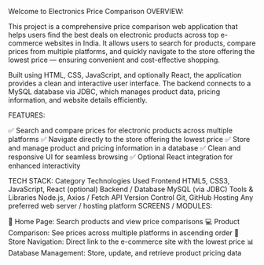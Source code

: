 Welcome to Electronics Price Comparison
OVERVIEW:

This project is a comprehensive price comparison web application that helps users find the best deals on electronic products across top e-commerce websites in India.
It allows users to search for products, compare prices from multiple platforms, and quickly navigate to the store offering the lowest price — ensuring convenient and cost-effective shopping.

Built using HTML, CSS, JavaScript, and optionally React, the application provides a clean and interactive user interface.
The backend connects to a MySQL database via JDBC, which manages product data, pricing information, and website details efficiently.

FEATURES:

✅ Search and compare prices for electronic products across multiple platforms
✅ Navigate directly to the store offering the lowest price
✅ Store and manage product and pricing information in a database
✅ Clean and responsive UI for seamless browsing
✅ Optional React integration for enhanced interactivity

TECH STACK:
Category	Technologies Used
Frontend	HTML5, CSS3, JavaScript, React (optional)
Backend / Database	MySQL (via JDBC)
Tools & Libraries	Node.js, Axios / Fetch API
Version Control	Git, GitHub
Hosting	Any preferred web server / hosting platform
SCREENS / MODULES:

🛒 Home Page: Search products and view price comparisons
💻 Product Comparison: See prices across multiple platforms in ascending order
🔗 Store Navigation: Direct link to the e-commerce site with the lowest price
📊 Database Management: Store, update, and retrieve product pricing data
